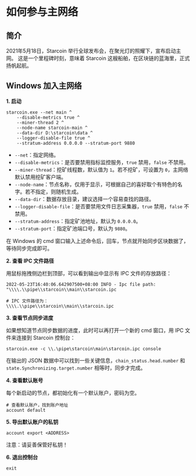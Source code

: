# 如何参与主网络

## 简介

2021年5月18日，Starcoin 举行全球发布会，在聚光灯的照耀下，宣布启动主网。
这是一个里程碑时刻，意味着 Starcoin 这艘船舶，在区块链的蓝海里，正式扬帆起航。

## Windows 加入主网络

**1. 启动**

```shell
starcoin.exe --net main ^
    --disable-metrics true ^
    --miner-thread 2 ^
    --node-name starcoin-main ^
    --data-dir D:\starcoin\data ^
    --logger-disable-file true ^
    --stratum-address 0.0.0.0 --stratum-port 9880
```

- `--net`：指定网络。
- `--disable-metrics`：是否要禁用指标监控服务，`true` 禁用，`false` 不禁用。
- `--miner-thread`：挖矿线程数，默认值为 `1`。若不挖矿，可设置为 `0`，主网络默认禁用挖矿客户端。
- `--node-name`：节点名称，仅用于显示，可根据自己的喜好取个有特色的名字。若不指定，则随机生成。
- `--data-dir`：数据存放目录，建议选择一个容易查找的路径。
- `--logger-disable-file`：是否要禁用文件日志采集器，`true` 禁用，`false` 不禁用。
- `--stratum-address`：指定矿池地址，默认为 `0.0.0.0`。
- `--stratum-port`：指定矿池端口号，默认为 `9880`。

在 Windows 的 cmd 窗口输入上述命令后，回车，节点就开始同步区块数据了，等待同步完成即可。

**2. 查看 IPC 文件路径**

用鼠标拖拽侧边栏到顶部，可以看到输出中显示有 IPC 文件的存放路径：

```shell
2022-05-23T16:40:06.642907500+08:00 INFO - Ipc file path: "\\\\.\\pipe\\starcoin\\main\\starcoin.ipc

# IPC 文件路径为：
\\\\.\\pipe\\starcoin\\main\\starcoin.ipc
```

**3. 查看节点同步进度**

如果想知道节点同步数据的进度，此时可以再打开一个新的 cmd 窗口，用 IPC 文件来连接到 Starcoin 控制台：

```shell
starcoin.exe -c \\.\pipe\starcoin\main\starcoin.ipc console
```

在输出的 JSON 数据中可以找到一些关键信息，`chain_status.head.number` 和 `state.Synchronizing.target.number` 相等时，同步才完成。

**4. 查看默认账号**

每个新启动的节点，都初始化有一个默认账户，密码为空。

```shell
# 查看默认账户，找到账户地址
account default
```

**5. 导出默认账户的私钥**

```shell
account export <ADDRESS>
```

注意：请妥善保管好私钥！

**6. 退出控制台**

```shell
exit
```
